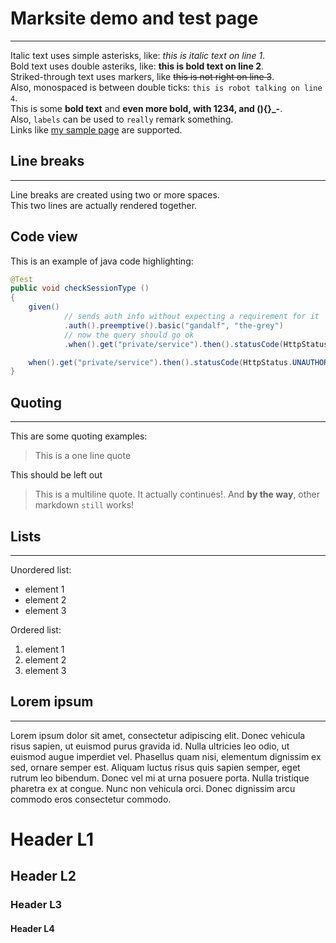 # Marksite demo and test page
---
Italic text uses simple asterisks, like: *this is italic text on line 1*.  
Bold text uses double asteriks, like: **this is bold text on line 2**.  
Striked-through text uses markers, like ~~this is not right on line 3~~.  
Also, monospaced is between double ticks: ``this is robot talking on line 4``.  
This is some **bold text** and **even more bold, with 1234, and (){}_-**.  
Also, `labels` can be used to `really` remark something.  
Links like [my sample page](http://apycazo.github.io) are supported.  

## Line breaks
---
Line breaks are created using two or more spaces.  
This two lines
are actually rendered together.  

## Code view
This is an example of java code highlighting:  
```java
@Test
public void checkSessionType ()
{
    given()
            // sends auth info without expecting a requirement for it
            .auth().preemptive().basic("gandalf", "the-grey")
            // now the query should go ok
            .when().get("private/service").then().statusCode(HttpStatus.OK.value());

    when().get("private/service").then().statusCode(HttpStatus.UNAUTHORIZED.value());
}
```

## Quoting
---
This are some quoting examples:  
> This is a one line quote

This should be left out

> This is a multiline quote.
> It actually continues!.
> And **by the way**, other markdown `still` works!

## Lists
---
Unordered list:  
* element 1
* element 2
* element 3

Ordered list:
1. element 1
2. element 2
3. element 3

## Lorem ipsum
---
Lorem ipsum dolor sit amet, consectetur adipiscing elit. Donec vehicula risus sapien, ut euismod purus gravida id. Nulla ultricies leo odio, ut euismod augue imperdiet vel. Phasellus quam nisi, elementum dignissim ex sed, ornare semper est. Aliquam luctus risus quis sapien semper, eget rutrum leo bibendum. Donec vel mi at urna posuere porta. Nulla tristique pharetra ex at congue. Nunc non vehicula orci. Donec dignissim arcu commodo eros consectetur commodo.

# Header L1
## Header L2
### Header L3
#### Header L4

